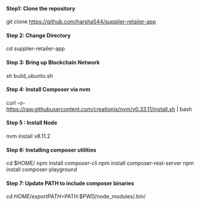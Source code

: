 #### Step1: Clone the repository
git clone https://github.com/harsha544/supplier-retailer-app

#### Step 2: Change Directory
cd supplier-retailer-app

#### Step 3: Bring up Blockchain Network
sh build_ubuntu.sh

#### Step 4: Install Composer via nvm
curl -o- https://raw.githubusercontent.com/creationix/nvm/v0.33.11/install.sh | bash

#### Step 5 : Install Node
nvm install v8.11.2

#### Step 6: Installing composer utilities
cd $HOME/
npm install composer-cli
npm install composer-rest-server
npm install composer-playground

#### Step 7: Update PATH to include composer binaries
cd $HOME/
export PATH=$PATH:$PWD/node_modules/.bin/
